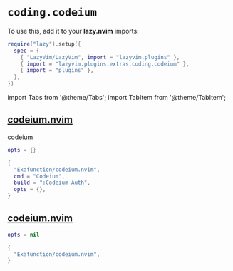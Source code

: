 # `coding.codeium`

<!-- plugins:start -->

To use this, add it to your **lazy.nvim** imports:

```lua title="lua/config/lazy.lua" {4}
require("lazy").setup({
  spec = {
    { "LazyVim/LazyVim", import = "lazyvim.plugins" },
    { import = "lazyvim.plugins.extras.coding.codeium" },
    { import = "plugins" },
  },
})
```

import Tabs from '@theme/Tabs';
import TabItem from '@theme/TabItem';

## [codeium.nvim](https://github.com/Exafunction/codeium.nvim)

 codeium


<Tabs>

<TabItem value="opts" label="Options">

```lua
opts = {}
```

</TabItem>


<TabItem value="code" label="Full Spec">

```lua
{
  "Exafunction/codeium.nvim",
  cmd = "Codeium",
  build = ":Codeium Auth",
  opts = {},
}
```

</TabItem>

</Tabs>

## [codeium.nvim](https://github.com/Exafunction/codeium.nvim)

<Tabs>

<TabItem value="opts" label="Options">

```lua
opts = nil
```

</TabItem>


<TabItem value="code" label="Full Spec">

```lua
{
  "Exafunction/codeium.nvim",
}
```

</TabItem>

</Tabs>

<!-- plugins:end -->

